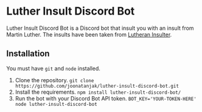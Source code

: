 # Luther Insult Discord Bot

Luther Insult Discord Bot is a Discord bot that insult you with an insult from Martin Luther. The insults have been taken from [Lutheran Insulter](https://ergofabulous.org/luther/).

## Installation
You must have `git` and `node` installed.

1. Clone the repository.
    `git clone https://github.com/joonatanjak/luther-insult-discord-bot.git`
2. Install the requirements.
    `npm install luther-insult-discord-bot/`
3. Run the bot with your Discord Bot API token.
    `BOT_KEY='YOUR-TOKEN-HERE' node luther-insult-discord-bot`
